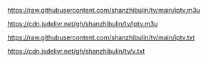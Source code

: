 
https://raw.githubusercontent.com/shanzhibulin/tv/main/iptv.m3u


https://cdn.jsdelivr.net/gh/shanzhibulin/tv/iptv.m3u


https://raw.githubusercontent.com/shanzhibulin/tv/main/iptv.txt

https://cdn.jsdelivr.net/gh/shanzhibulin/tv/v.txt







